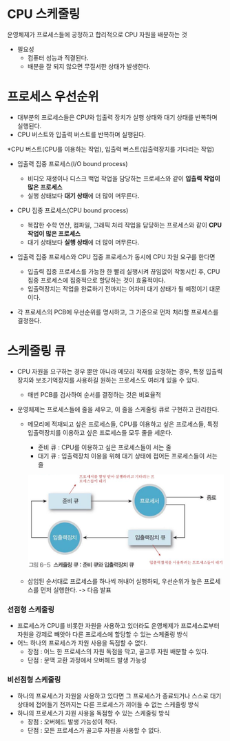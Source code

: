 # CPU 스케줄링
운영체제가 프로세스들에 공정하고 합리적으로 CPU 자원을 배분하는 것

- 필요성
    - 컴퓨터 성능과 직결된다.
    - 배분을 잘 되지 않으면 무질서한 상태가 발생한다.

# 프로세스 우선순위
- 대부분의 프로세스들은 CPU와 입출력 장치가 실행 상태와 대기 상태를 반복하며 실행된다.
- CPU 버스트와 입출력 버스트를 반복하며 실행된다.

*CPU 버스트(CPU를 이용하는 작업), 입출력 버스트(입출력장치를 기다리는 작업)

- 입출력 집중 프로세스(I/O bound process)
    - 비디오 재생이나 디스크 백업 작업을 담당하는 프로세스와 같이 **입출력 작업이 많은 프로세스**
    - 실행 상태보다 **대기 상태**에 더 많이 머무른다.

- CPU 집중 프로세스(CPU bound process)
    - 복잡한 수학 연산, 컴파일, 그래픽 처리 작업을 담당하는 프로세스와 같이 **CPU 작업이 많은 프로세스**
    - 대기 상태보다 **실행 상태**에 더 많이 머무른다.

- 입출력 집중 프로세스와 CPU 집중 프로세스가 동시에 CPU 자원 요구를 한다면
    - 입출력 집중 프로세스를 가능한 한 빨리 실행시켜 끊임없이 작동시킨 후, CPU 집중 프로세스에 집중적으로 할당하는 것이 효율적이다.
    - 입출력장치는 작업을 완료하기 전까지는 어차피 대기 상태가 될 예정이기 대문이다.

- 각 프로세스의 PCB에 우선순위를 명시하고, 그 기준으로 먼저 처리할 프로세스를 결정한다.

# 스케줄링 큐
- CPU 자원을 요구하는 경우 뿐만 아니라 메모리 적재를 요청하는 경우, 특정 입출력장치와 보조기억장치를 사용하길 원하는 프로세스도 여러개 있을 수 있다.
    - 매번 PCB를 검사하여 순서를 결정하는 것은 비효율적

- 운영체제는 프로세스들에 줄을 세우고, 이 줄을 스케줄링 큐로 구현하고 관리한다.
    - 메모리에 적재되고 싶은 프로세스들, CPU를 이용하고 싶은 프로세스들, 특정 입출력장치를 이용하고 싶은 프로세스들 모두 줄을 세운다.
        - 준비 큐 : CPU를 이용하고 싶은 프로세스들이 서는 줄
        - 대기 큐 : 입출력장치 이용을 위해 대기 상태에 접어든 프로세스들이 서는 줄
        
        ![Alt text](images/07-1.png)
    - 삽입된 순서대로 프로세스를 하나씩 꺼내어 실행하되, 우선순위가 높은 프로세스를 먼저 실행한다. -> 다음 발표

### 선점형 스케줄링
- 프로세스가 CPU를 비롯한 자원을 사용하고 있더라도 운영체제가 프로세스로부터 자원을 강제로 빼앗아 다른 프로세스에 할당할 수 있는 스케줄링 방식
- 어느 하나의 프로세스가 자원 사용을 독점할 수 없다.
    - 장점 : 어느 한 프로세스의 자원 독점을 막고, 골고루 자원 배분할 수 있다.
    - 단점 : 문맥 교환 과정에서 오버헤드 발생 가능성


### 비선점형 스케줄링
- 하나의 프로세스가 자원을 사용하고 있다면 그 프로세스가 종료되거나 스스로 대기 상태에 접어들기 전까지는 다른 프로세스가 끼어들 수 없는 스케줄링 방식
- 하나의 프로세스가 자원 사용을 독점할 수 있는 스케줄링 방식
    - 장점 : 오버헤드 발생 가능성이 적다.
    - 단점 : 모든 프로세스가 골고루 자원을 사용할 수 없다.